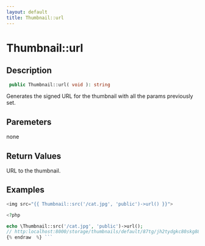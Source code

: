 ```yaml
---
layout: default
title: Thumbnail::url
---
```


# Thumbnail::url

## Description

```php
 public Thumbnail::url( void ): string
```

Generates the signed URL for the thumbnail with all the params previously set.

## Paremeters

none

## Return Values

URL to the thumbnail.

## Examples

```php {% raw  %}
<img src="{{ Thumbnail::src('/cat.jpg', 'public')->url() }}">

<?php

echo \Thumbnail::src('/cat.jpg', 'public')->url();
// http:localhost:8000/storage/thumbnails/default/87tg/jh2tydgkc80skg88sokwc.jpg?p=cat.jpg&s=pd
{% endraw  %} ```
